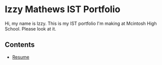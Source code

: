 # Izzy Mathews IST Portfolio

Hi, my name is Izzy. This is my IST portfolio I'm making at Mcintosh High School. Please look at it. 

## Contents
- [Resume](RESUME.md)

